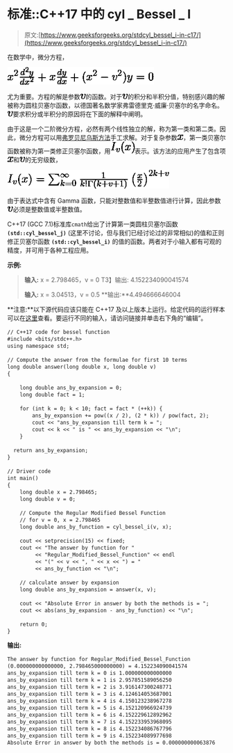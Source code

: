 # 标准::C++17 中的 cyl _ Bessel _ I

> 原文:[https://www.geeksforgeeks.org/stdcyl_bessel_i-in-c17/](https://www.geeksforgeeks.org/stdcyl_bessel_i-in-c17/)

在数学中，微分方程，

![x^{2}\frac{d^{2}y}{dx^{2}} + x\frac{dy}{dx} + (x^{2} - v^{2})y = 0](img/3694d0f83cc70bd4467993eafe1153e8.png "Rendered by QuickLaTeX.com")

尤为重要。方程的解是参数![v](img/4e5b6a045192ef6498ad9dc76f6749da.png "Rendered by QuickLaTeX.com")的函数。对于![v](img/4e5b6a045192ef6498ad9dc76f6749da.png "Rendered by QuickLaTeX.com")的积分和半积分值，特别感兴趣的解被称为圆柱贝塞尔函数，以德国著名数学家弗雷德里克·威廉·贝塞尔的名字命名。![v](img/4e5b6a045192ef6498ad9dc76f6749da.png "Rendered by QuickLaTeX.com")要求积分或半积分的原因将在下面的解释中阐明。

由于这是一个二阶微分方程，必然有两个线性独立的解，称为第一类和第二类。因此，微分方程可以用[弗罗贝尼乌斯方法](https://en.wikipedia.org/wiki/Frobenius_method)手工求解。对于复杂参数![x](img/54a2a70f5ead0a1cc327fc74b8d5495e.png "Rendered by QuickLaTeX.com")，第一类贝塞尔函数被称为第一类修正贝塞尔函数，用![I_{v}(x)](img/ec05a3baadc2a6af373f7b14cdcdbab3.png "Rendered by QuickLaTeX.com")表示。该方法的应用产生了包含项![x](img/54a2a70f5ead0a1cc327fc74b8d5495e.png "Rendered by QuickLaTeX.com")和![v](img/4e5b6a045192ef6498ad9dc76f6749da.png "Rendered by QuickLaTeX.com")的无穷级数，

![ I_{v}(x) = \sum_{k = 0}^{\infty} \frac{1}{k!\Gamma (k+v+1)}\left(\frac{x}{2}\right)^{2k+v} ](img/9d216ab64672ece9c83059b768f5684b.png "Rendered by QuickLaTeX.com")

由于表达式中含有 Gamma 函数，只能对整数值和半整数值进行计算，因此参数![v](img/4e5b6a045192ef6498ad9dc76f6749da.png "Rendered by QuickLaTeX.com")必须是整数值或半整数值。

C++17 (GCC 7.1)标准库`cmath`给出了计算第一类圆柱贝塞尔函数 **`(std::cyl_bessel_j)`** (这里不讨论，但与我们已经讨论过的非常相似)的值和正则修正贝塞尔函数 **`(std::cyl_bessel_i)`** 的值的函数。两者对于小输入都有可观的精度，并可用于各种工程应用。

**示例:**

> **输入:** x = 2.798465，v = 0
> T3】输出: 4.152234090041574
> 
> **输入:** x = 3.04513，v = 0.5
> **输出:**4.494666646004

**注意:**以下源代码应该只能在 C++17 及以上版本上运行。给定代码的运行样本可以在[这里](http://coliru.stacked-crooked.com/a/627e342f9efd3b51)查看。要运行不同的输入，请访问链接并单击右下角的“编辑”。

```
// C++17 code for bessel function
#include <bits/stdc++.h>
using namespace std;

// Compute the answer from the formulae for first 10 terms
long double answer(long double x, long double v)
{

    long double ans_by_expansion = 0;
    long double fact = 1;

    for (int k = 0; k < 10; fact = fact * (++k)) {
        ans_by_expansion += pow((x / 2), (2 * k)) / pow(fact, 2);
        cout << "ans_by_expansion till term k = ";
        cout << k << " is " << ans_by_expansion << "\n";
    }

  return ans_by_expansion;
}

// Driver code
int main()
{
    long double x = 2.798465;
    long double v = 0;

    // Compute the Regular Modified Bessel Function
    // for v = 0, x = 2.798465
    long double ans_by_function = cyl_bessel_i(v, x);

    cout << setprecision(15) << fixed;
    cout << "The answer by function for "
         << "Regular_Modified_Bessel_Function" << endl
         << "(" << v << ", " << x << ") = "
         << ans_by_function << "\n";

    // calculate answer by expansion
    long double ans_by_expansion = answer(x, v);

    cout << "Absolute Error in answer by both the methods is = ";
    cout << abs(ans_by_expansion - ans_by_function) << "\n";

    return 0;
}
```

**输出:**

```
The answer by function for Regular_Modified_Bessel_Function
(0.000000000000000, 2.798465000000000) = 4.152234090041574
ans_by_expansion till term k = 0 is 1.000000000000000
ans_by_expansion till term k = 1 is 2.957851589056250
ans_by_expansion till term k = 2 is 3.916147300248771
ans_by_expansion till term k = 3 is 4.124614053687001
ans_by_expansion till term k = 4 is 4.150123238967278
ans_by_expansion till term k = 5 is 4.152120966924739
ans_by_expansion till term k = 6 is 4.152229612892962
ans_by_expansion till term k = 7 is 4.152233953968095
ans_by_expansion till term k = 8 is 4.152234086767796
ans_by_expansion till term k = 9 is 4.152234089977698
Absolute Error in answer by both the methods is = 0.000000000063876

```